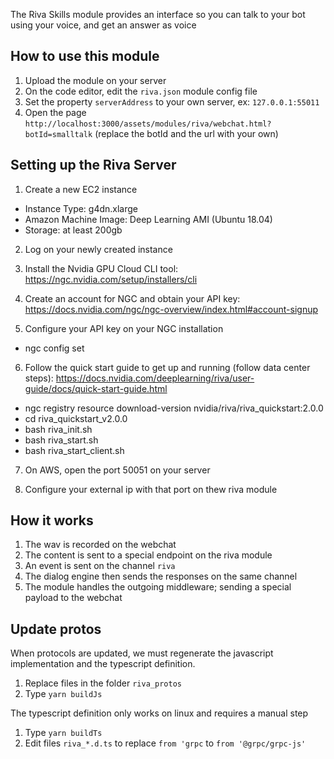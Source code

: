 The Riva Skills module provides an interface so you can talk to your bot using your voice, and get an answer as voice

## How to use this module

1. Upload the module on your server
2. On the code editor, edit the `riva.json` module config file
3. Set the property `serverAddress` to your own server, ex: `127.0.0.1:55011`
4. Open the page `http://localhost:3000/assets/modules/riva/webchat.html?botId=smalltalk` (replace the botId and the url with your own)

## Setting up the Riva Server

1. Create a new EC2 instance

- Instance Type: g4dn.xlarge
- Amazon Machine Image: Deep Learning AMI (Ubuntu 18.04)
- Storage: at least 200gb

2. Log on your newly created instance

3. Install the Nvidia GPU Cloud CLI tool: https://ngc.nvidia.com/setup/installers/cli

4. Create an account for NGC and obtain your API key: https://docs.nvidia.com/ngc/ngc-overview/index.html#account-signup

5. Configure your API key on your NGC installation

- ngc config set

6. Follow the quick start guide to get up and running (follow data center steps): https://docs.nvidia.com/deeplearning/riva/user-guide/docs/quick-start-guide.html

- ngc registry resource download-version nvidia/riva/riva_quickstart:2.0.0
- cd riva_quickstart_v2.0.0
- bash riva_init.sh
- bash riva_start.sh
- bash riva_start_client.sh

7. On AWS, open the port 50051 on your server

8. Configure your external ip with that port on thew riva module

## How it works

1. The wav is recorded on the webchat
2. The content is sent to a special endpoint on the riva module
3. An event is sent on the channel `riva`
4. The dialog engine then sends the responses on the same channel
5. The module handles the outgoing middleware; sending a special payload to the webchat

## Update protos

When protocols are updated, we must regenerate the javascript implementation and the typescript definition.

1. Replace files in the folder `riva_protos`
2. Type `yarn buildJs`

The typescript definition only works on linux and requires a manual step

1. Type `yarn buildTs`
2. Edit files `riva_*.d.ts` to replace `from 'grpc` to `from '@grpc/grpc-js'`
